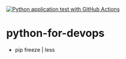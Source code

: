 [![Python application test with GitHub Actions](https://github.com/ngothanhtinh/python-for-devops/actions/workflows/devops.yml/badge.svg)](https://github.com/ngothanhtinh/python-for-devops/actions/workflows/devops.yml)

# python-for-devops
- pip freeze | less
